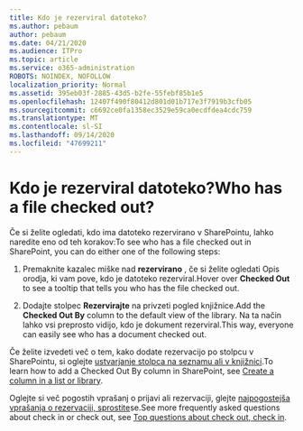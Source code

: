 ```yaml
---
title: Kdo je rezerviral datoteko?
ms.author: pebaum
author: pebaum
ms.date: 04/21/2020
ms.audience: ITPro
ms.topic: article
ms.service: o365-administration
ROBOTS: NOINDEX, NOFOLLOW
localization_priority: Normal
ms.assetid: 395eb03f-2885-43d5-b2fe-55febf85b1e5
ms.openlocfilehash: 12407f490f80412d801d01b717e3f7919b3cfb05
ms.sourcegitcommit: c6692ce0fa1358ec3529e59ca0ecdfdea4cdc759
ms.translationtype: MT
ms.contentlocale: sl-SI
ms.lasthandoff: 09/14/2020
ms.locfileid: "47699211"
---
```

# <a name="who-has-a-file-checked-out"></a><span data-ttu-id="6e1d8-102">Kdo je rezerviral datoteko?</span><span class="sxs-lookup"><span data-stu-id="6e1d8-102">Who has a file checked out?</span></span>

<span data-ttu-id="6e1d8-103">Če si želite ogledati, kdo ima datoteko rezervirano v SharePointu, lahko naredite eno od teh korakov:</span><span class="sxs-lookup"><span data-stu-id="6e1d8-103">To see who has a file checked out in SharePoint, you can do either one of the following steps:</span></span>
  
1. <span data-ttu-id="6e1d8-104">Premaknite kazalec miške nad **rezervirano** , če si želite ogledati Opis orodja, ki vam pove, kdo je datoteko rezerviral.</span><span class="sxs-lookup"><span data-stu-id="6e1d8-104">Hover over **Checked Out** to see a tooltip that tells you who has the file checked out.</span></span> 
    
2. <span data-ttu-id="6e1d8-105">Dodajte stolpec **Rezervirajte** na privzeti pogled knjižnice.</span><span class="sxs-lookup"><span data-stu-id="6e1d8-105">Add the **Checked Out By** column to the default view of the library.</span></span> <span data-ttu-id="6e1d8-106">Na ta način lahko vsi preprosto vidijo, kdo je dokument rezerviral.</span><span class="sxs-lookup"><span data-stu-id="6e1d8-106">This way, everyone can easily see who has a document checked out.</span></span> 
    
<span data-ttu-id="6e1d8-107">Če želite izvedeti več o tem, kako dodate rezervacijo po stolpcu v SharePointu, si oglejte [ustvarjanje stolpca na seznamu ali v knjižnici](https://go.microsoft.com/fwlink/?linkid=2019591).</span><span class="sxs-lookup"><span data-stu-id="6e1d8-107">To learn how to add a Checked Out By column in SharePoint, see [Create a column in a list or library](https://go.microsoft.com/fwlink/?linkid=2019591).</span></span> 
  
<span data-ttu-id="6e1d8-108">Oglejte si več pogostih vprašanj o prijavi ali rezervaciji, glejte [najpogostejša vprašanja o rezervaciji, sprostite](https://go.microsoft.com/fwlink/?linkid=2018786)se.</span><span class="sxs-lookup"><span data-stu-id="6e1d8-108">See more frequently asked questions about check in or check out, see [Top questions about check out, check in](https://go.microsoft.com/fwlink/?linkid=2018786).</span></span>
  

